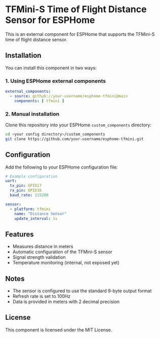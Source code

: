 # TFMini-S Time of Flight Distance Sensor for ESPHome

This is an external component for ESPHome that supports the TFMini-S time of flight distance sensor.

## Installation

You can install this component in two ways:

### 1. Using ESPHome external components

```yaml
external_components:
  - source: github://your-username/esphome-tfmini@main
    components: [ tfmini ]
```

### 2. Manual installation

Clone this repository into your ESPHome `custom_components` directory:

```bash
cd <your config directory>/custom_components
git clone https://github.com/your-username/esphome-tfmini.git
```

## Configuration

Add the following to your ESPHome configuration file:

```yaml
# Example configuration
uart:
  tx_pin: GPIO17
  rx_pin: GPIO16
  baud_rate: 115200

sensor:
  - platform: tfmini
    name: "Distance Sensor"
    update_interval: 1s
```

## Features

- Measures distance in meters
- Automatic configuration of the TFMini-S sensor
- Signal strength validation
- Temperature monitoring (internal, not exposed yet)

## Notes

- The sensor is configured to use the standard 9-byte output format
- Refresh rate is set to 100Hz
- Data is provided in meters with 2 decimal precision

## License

This component is licensed under the MIT License.